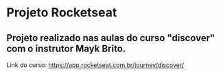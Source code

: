 # Projeto Rocketseat

## Projeto realizado nas aulas do curso "discover" com o instrutor Mayk Brito.

Link do curso: https://app.rocketseat.com.br/journey/discover/
